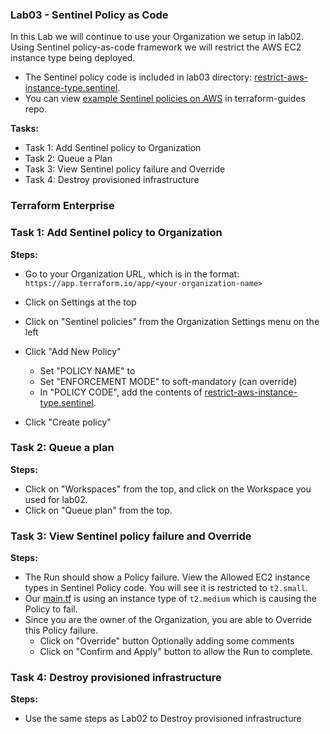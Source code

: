 ### Lab03 - Sentinel Policy as Code

In this Lab we will continue to use your Organization we setup in lab02. Using Sentinel policy-as-code framework we will restrict the AWS EC2 instance type being deployed.
- The Sentinel policy code is included in lab03 directory: [restrict-aws-instance-type.sentinel](restrict-aws-instance-type.sentinel).
- You can view [example Sentinel policies on AWS](https://github.com/hashicorp/terraform-guides/tree/master/governance/aws) in terraform-guides repo.

**Tasks:**
- Task 1: Add Sentinel policy to Organization
- Task 2: Queue a Plan
- Task 3: View Sentinel policy failure and Override
- Task 4: Destroy provisioned infrastructure

### Terraform Enterprise

### Task 1: Add Sentinel policy to Organization

**Steps:**
- Go to your Organization URL, which is in the format: `https://app.terraform.io/app/<your-organization-name>`
- Click on Settings at the top
- Click on "Sentinel policies" from the Organization Settings menu on the left
- Click "Add New Policy"
  - Set "POLICY NAME" to
  - Set "ENFORCEMENT MODE" to soft-mandatory (can override)
  - In "POLICY CODE", add the contents of [restrict-aws-instance-type.sentinel](restrict-aws-instance-type.sentinel).

- Click "Create policy"

### Task 2: Queue a plan

**Steps:**
- Click on "Workspaces" from the top, and click on the Workspace you used for lab02.
- Click on "Queue plan" from the top.

### Task 3: View Sentinel policy failure and Override

**Steps:**
- The Run should show a Policy failure. View the Allowed EC2 instance types in Sentinel Policy code. You will see it is restricted to `t2.small`.
- Our [main.tf](../lab02/server/main.tf) is using an instance type of `t2.medium` which is causing the Policy to fail.
- Since you are the owner of the Organization, you are able to Override this Policy failure.
  - Click on "Override" button Optionally adding some comments
  - Click on "Confirm and Apply" button to allow the Run to complete.

### Task 4: Destroy provisioned infrastructure
**Steps:**
- Use the same steps as Lab02 to Destroy provisioned infrastructure
